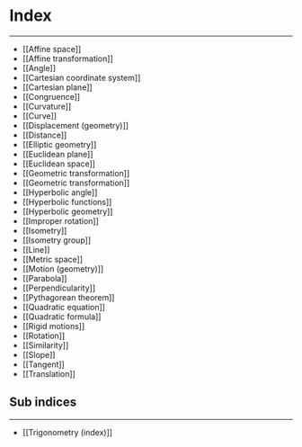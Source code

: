 # Index
---
- [[Affine space]]
- [[Affine transformation]]
- [[Angle]]
- [[Cartesian coordinate system]]
- [[Cartesian plane]]
- [[Congruence]]
- [[Curvature]]
- [[Curve]]
- [[Displacement (geometry)]]
- [[Distance]]
- [[Elliptic geometry]]
- [[Euclidean plane]]
- [[Euclidean space]]
- [[Geometric transformation]]
- [[Geometric transformation]]
- [[Hyperbolic angle]]
- [[Hyperbolic functions]]
- [[Hyperbolic geometry]]
- [[Improper rotation]]
- [[Isometry]]
- [[Isometry group]]
- [[Line]]
- [[Metric space]]
- [[Motion (geometry)]]
- [[Parabola]]
- [[Perpendicularity]]
- [[Pythagorean theorem]]
- [[Quadratic equation]]
- [[Quadratic formula]]
- [[Rigid motions]]
- [[Rotation]]
- [[Similarity]]
- [[Slope]]
- [[Tangent]]
- [[Translation]]

## Sub indices
---
- [[Trigonometry (index)]]